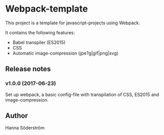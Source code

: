 # Webpack-template

This project is a template for javascript-projects using Webpack.

It contains the following features:

* Babel transpiler (ES2015)
* CSS
* Automatic image-compression (jpe?g|gif|png|svg)

## Release notes

### v1.0.0 (2017-06-23)

Set up webpack, a basic config-file with transpilation of CSS, ES2015 and image-compression.

## Author
Hanna Söderström